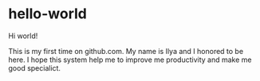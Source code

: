 # hello-world

Hi world!

This is my first time on github.com. My name is Ilya and I honored to be here. I hope this system help me to improve me productivity and make me good specialict.
